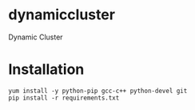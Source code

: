 dynamiccluster
==============

Dynamic Cluster

Installation
===========

```
yum install -y python-pip gcc-c++ python-devel git
pip install -r requirements.txt
```

